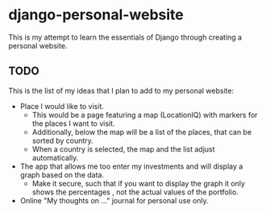 # django-personal-website
This is my attempt to learn the essentials of Django through creating a personal website.


## TODO
This is the list of my ideas that I plan to add to my personal website:

- Place I would like to visit. 
  - This would be a page featuring a map (LocationIQ) with markers for the places I want to visit.
  - Additionally, below the map will be a list of the places, that can be sorted by country.
  - When a country is selected, the map and the list adjust automatically.
- The app that allows me too enter my investments and will display a graph based on the data.
  - Make it secure, such that if you want to display the graph it only shows the percentages , not the actual values of the portfolio.
- Online "My thoughts on ..." journal for personal use only.
 
